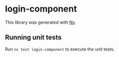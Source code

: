 # login-component

This library was generated with [Nx](https://nx.dev).

## Running unit tests

Run `nx test login-component` to execute the unit tests.
